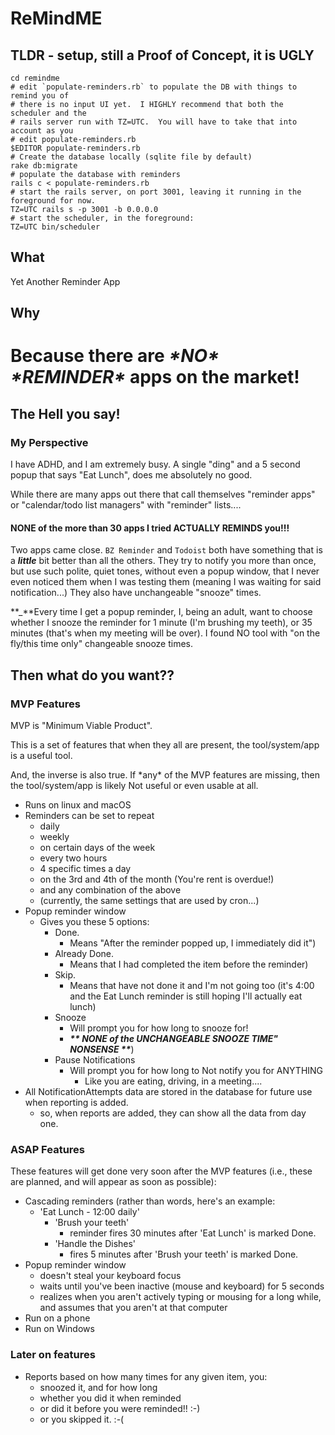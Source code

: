 # ReMindME

## TLDR - setup, still a Proof of Concept, it is UGLY
```
cd remindme
# edit `populate-reminders.rb` to populate the DB with things to remind you of
# there is no input UI yet.  I HIGHLY recommend that both the scheduler and the
# rails server run with TZ=UTC.  You will have to take that into account as you 
# edit populate-reminders.rb
$EDITOR populate-reminders.rb
# Create the database locally (sqlite file by default)
rake db:migrate
# populate the database with reminders
rails c < populate-reminders.rb
# start the rails server, on port 3001, leaving it running in the foreground for now.
TZ=UTC rails s -p 3001 -b 0.0.0.0
# start the scheduler, in the foreground:
TZ=UTC bin/scheduler
```

## What

Yet Another Reminder App

## Why

# Because there are **_\*NO\*_** **_\*REMINDER\*_** apps on the market!

## The Hell you say!

### My Perspective

I have ADHD, and I am extremely busy.  A single "ding" and a 5 second popup that says "Eat Lunch", does me absolutely no good.

While there are many apps out there that call themselves "reminder apps" or "calendar/todo list managers" with "reminder" lists....

#### NONE of the more than 30 apps I tried ACTUALLY REMINDS you!!!

Two apps came close.  `BZ Reminder` and `Todoist` both have something that is a **_little_** bit better than all the others.  They try to notify you more than once, but use such polite, quiet tones, without even a popup window, that I never even noticed them when I was testing them (meaning I was waiting for said notification...)  They also have unchangeable "snooze" times.

**_\*\*Every time I get a popup reminder, I, being an adult, want to choose whether I snooze the reminder for 1 minute (I'm brushing my teeth), or 35 minutes (that's when my meeting will be over).  I found NO tool with "on the fly/this time only" changeable snooze times.

## Then what do you want??

### MVP Features

MVP is "Minimum Viable Product".

This is a set of features that when they all  are present, the tool/system/app is a useful tool.

And, the inverse is also true.  If \*any\* of the MVP features are missing, then the tool/system/app is likely Not useful or even usable at all.


* Runs on linux and macOS
* Reminders can be set to repeat
  * daily
  * weekly
  * on certain days of the week
  * every two hours
  * 4 specific times a day
  * on the 3rd and 4th of the month (You're rent is overdue!)
  * and any combination of the above
  * (currently, the same settings that are used by cron...)
* Popup reminder window
  * Gives you these 5 options:
    * Done.
      * Means "After the reminder popped up, I immediately did it")
    * Already Done.
      * Means that I had completed the item before the reminder)
    * Skip.
      * Means that have not done it and I'm not going too (it's 4:00 and the Eat Lunch reminder is still hoping I'll actually eat lunch)
    * Snooze
      * Will prompt you for how long to snooze for!
      * **_\*\* NONE of the UNCHANGEABLE SNOOZE TIME" NONSENSE \*\*_**)
    * Pause Notifications
      * Will prompt you for how long to Not notify you for ANYTHING
        * Like you are eating, driving, in a meeting....
* All NotificationAttempts data are stored in the database for future use when reporting is added.
  * so, when reports are added, they can show all the data from day one.

### ASAP Features

These features will get done very soon after the MVP features (i.e., these are planned, and will appear as soon as possible):

* Cascading reminders (rather than words, here's an example:
  * 'Eat Lunch - 12:00 daily'
    * 'Brush your teeth'
      * reminder fires 30 minutes after 'Eat Lunch' is marked Done.
    * 'Handle the Dishes' 
      * fires 5 minutes after 'Brush your teeth' is marked Done.
* Popup reminder window
  * doesn't steal your keyboard focus
  * waits until you've been inactive (mouse and keyboard) for 5 seconds
  * realizes when you aren't actively typing or mousing for a long while, and assumes that you aren't at that computer
* Run on a phone
* Run on Windows

### Later on features
* Reports based on how many times for any given item, you:
  * snoozed it, and for how long
  * whether you did it when reminded
  * or did it before you were reminded!! :-)
  * or you skipped it. :-(
